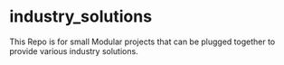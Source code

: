 # industry_solutions
This Repo is for small Modular projects that can be plugged together to provide various industry solutions.
